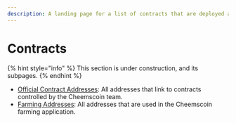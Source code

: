 ```yaml
---
description: A landing page for a list of contracts that are deployed and their addresses
---
```


# Contracts

{% hint style="info" %}
This section is under construction, and its subpages.
{% endhint %}

* [Official Contract Addresses](official-contract-addresses.md): All addresses that link to contracts controlled by the Cheemscoin team.
* [Farming Addresses](../../farming-addresses.md): All addresses that are used in the Cheemscoin farming application.

